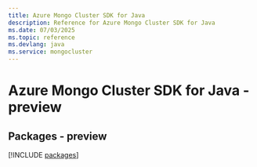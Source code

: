 ```yaml
---
title: Azure Mongo Cluster SDK for Java
description: Reference for Azure Mongo Cluster SDK for Java
ms.date: 07/03/2025
ms.topic: reference
ms.devlang: java
ms.service: mongocluster
---
```

# Azure Mongo Cluster SDK for Java - preview
## Packages - preview
[!INCLUDE [packages](mongo-cluster-index.md)]